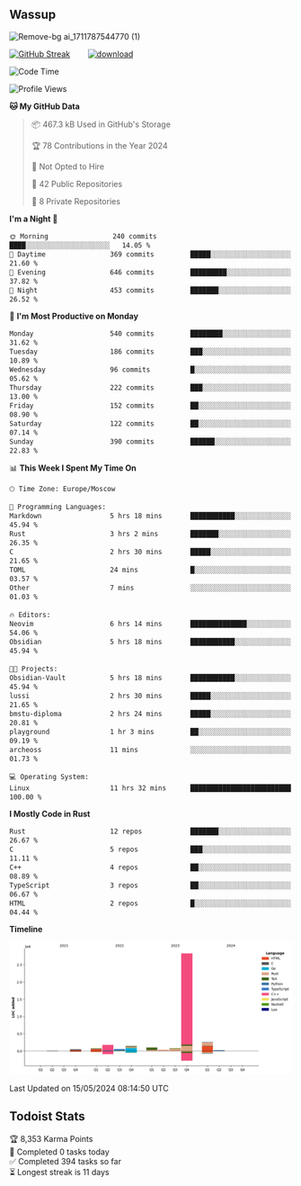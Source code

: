 ## Wassup

![Remove-bg ai_1711787544770 (1)](https://github.com/archeoss/archeoss/assets/68448737/e31def6e-524e-4c2b-930d-f672afbf4b77)

<!--
-->

[![GitHub Streak](http://github-readme-streak-stats.herokuapp.com?user=archeoss&theme=shades-of-purple&hide_border=true&date_format=j%20M%5B%20Y%5D)](https://git.io/streak-stats)&nbsp;&nbsp;&nbsp;&nbsp;&nbsp;&nbsp;&nbsp;&nbsp;[![download](https://user-images.githubusercontent.com/68448737/147796309-d8b65b1d-4dde-40d9-b03a-2b42aaa6cd43.jpeg)
](http://bmstu.ru/)

<!--START_SECTION:waka-->
![Code Time](http://img.shields.io/badge/Code%20Time-2%2C709%20hrs%2031%20mins-blue)

![Profile Views](http://img.shields.io/badge/Profile%20Views-20-blue)

**🐱 My GitHub Data** 

> 📦 467.3 kB Used in GitHub's Storage 
 > 
> 🏆 78 Contributions in the Year 2024
 > 
> 🚫 Not Opted to Hire
 > 
> 📜 42 Public Repositories 
 > 
> 🔑 8 Private Repositories 
 > 
**I'm a Night 🦉** 

```text
🌞 Morning                240 commits         ████░░░░░░░░░░░░░░░░░░░░░   14.05 % 
🌆 Daytime                369 commits         █████░░░░░░░░░░░░░░░░░░░░   21.60 % 
🌃 Evening                646 commits         █████████░░░░░░░░░░░░░░░░   37.82 % 
🌙 Night                  453 commits         ███████░░░░░░░░░░░░░░░░░░   26.52 % 
```
📅 **I'm Most Productive on Monday** 

```text
Monday                   540 commits         ████████░░░░░░░░░░░░░░░░░   31.62 % 
Tuesday                  186 commits         ███░░░░░░░░░░░░░░░░░░░░░░   10.89 % 
Wednesday                96 commits          █░░░░░░░░░░░░░░░░░░░░░░░░   05.62 % 
Thursday                 222 commits         ███░░░░░░░░░░░░░░░░░░░░░░   13.00 % 
Friday                   152 commits         ██░░░░░░░░░░░░░░░░░░░░░░░   08.90 % 
Saturday                 122 commits         ██░░░░░░░░░░░░░░░░░░░░░░░   07.14 % 
Sunday                   390 commits         ██████░░░░░░░░░░░░░░░░░░░   22.83 % 
```


📊 **This Week I Spent My Time On** 

```text
🕑︎ Time Zone: Europe/Moscow

💬 Programming Languages: 
Markdown                 5 hrs 18 mins       ███████████░░░░░░░░░░░░░░   45.94 % 
Rust                     3 hrs 2 mins        ███████░░░░░░░░░░░░░░░░░░   26.35 % 
C                        2 hrs 30 mins       █████░░░░░░░░░░░░░░░░░░░░   21.65 % 
TOML                     24 mins             █░░░░░░░░░░░░░░░░░░░░░░░░   03.57 % 
Other                    7 mins              ░░░░░░░░░░░░░░░░░░░░░░░░░   01.03 % 

🔥 Editors: 
Neovim                   6 hrs 14 mins       ██████████████░░░░░░░░░░░   54.06 % 
Obsidian                 5 hrs 18 mins       ███████████░░░░░░░░░░░░░░   45.94 % 

🐱‍💻 Projects: 
Obsidian-Vault           5 hrs 18 mins       ███████████░░░░░░░░░░░░░░   45.94 % 
lussi                    2 hrs 30 mins       █████░░░░░░░░░░░░░░░░░░░░   21.65 % 
bmstu-diploma            2 hrs 24 mins       █████░░░░░░░░░░░░░░░░░░░░   20.81 % 
playground               1 hr 3 mins         ██░░░░░░░░░░░░░░░░░░░░░░░   09.19 % 
archeoss                 11 mins             ░░░░░░░░░░░░░░░░░░░░░░░░░   01.73 % 

💻 Operating System: 
Linux                    11 hrs 32 mins      █████████████████████████   100.00 % 
```

**I Mostly Code in Rust** 

```text
Rust                     12 repos            ███████░░░░░░░░░░░░░░░░░░   26.67 % 
C                        5 repos             ███░░░░░░░░░░░░░░░░░░░░░░   11.11 % 
C++                      4 repos             ██░░░░░░░░░░░░░░░░░░░░░░░   08.89 % 
TypeScript               3 repos             ██░░░░░░░░░░░░░░░░░░░░░░░   06.67 % 
HTML                     2 repos             █░░░░░░░░░░░░░░░░░░░░░░░░   04.44 % 
```



**Timeline**

![Lines of Code chart](https://raw.githubusercontent.com/archeoss/archeoss/master/assets/bar_graph.png)


 Last Updated on 15/05/2024 08:14:50 UTC
<!--END_SECTION:waka-->

## Todoist Stats

<!-- TODO-IST:START -->
🏆  8,353 Karma Points           
🌸  Completed 0 tasks today           
✅  Completed 394 tasks so far           
⏳  Longest streak is 11 days
<!-- TODO-IST:END -->
